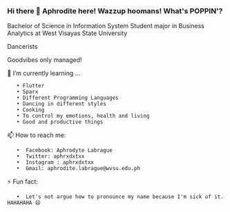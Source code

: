 ### Hi there 👋 Aphrodite here! Wazzup hoomans! What's POPPIN'?

  Bachelor of Science in Information System Student major in Business Analytics at West Visayas State University
  
  Dancerists
  
  Goodvibes only managed!
     
🌱 I’m currently learning ...

       • Flutter
       • Sparx
       • Different Programming Languages
       • Dancing in different styles
       • Cooking
       • To control my emotions, health and living
       • Good and productive things
       
📫 How to reach me:
      
       •  Facebook: Aphrodyte Labrague
       •  Twitter: aphrxdxtxx
       •  Instagram : aphrxdxtxx
       •  Gmail: aphrodite.labrague@wvsu.edu.ph 
       
⚡ Fun fact:

       •  Let's not argue how to pronounce my name because I'm sick of it. HAHAHAHA 😄
